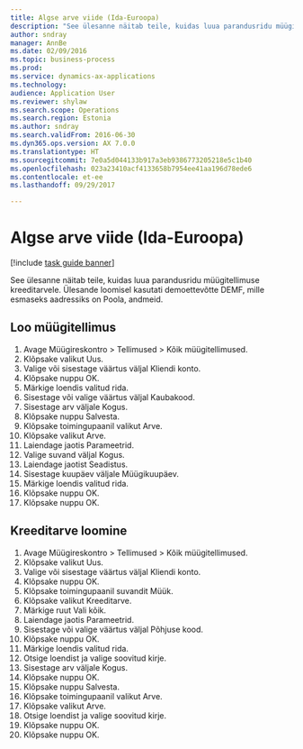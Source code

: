 ```yaml
--- 
title: Algse arve viide (Ida-Euroopa)
description: "See ülesanne näitab teile, kuidas luua parandusridu müügitellimuse kreeditarvele."
author: sndray
manager: AnnBe
ms.date: 02/09/2016
ms.topic: business-process
ms.prod: 
ms.service: dynamics-ax-applications
ms.technology: 
audience: Application User
ms.reviewer: shylaw
ms.search.scope: Operations
ms.search.region: Estonia
ms.author: sndray
ms.search.validFrom: 2016-06-30
ms.dyn365.ops.version: AX 7.0.0
ms.translationtype: HT
ms.sourcegitcommit: 7e0a5d044133b917a3eb9386773205218e5c1b40
ms.openlocfilehash: 023a23410acf4133658b7954ee41aa196d78ede6
ms.contentlocale: et-ee
ms.lasthandoff: 09/29/2017

---
```

# <a name="original-invoice-reference-eastern-europe"></a>Algse arve viide (Ida-Euroopa)

[!include [task guide banner](../../includes/task-guide-banner.md)]

See ülesanne näitab teile, kuidas luua parandusridu müügitellimuse kreeditarvele. Ülesande loomisel kasutati demoettevõtte DEMF, mille esmaseks aadressiks on Poola, andmeid.


## <a name="create-a-sales-order"></a>Loo müügitellimus
1. Avage Müügireskontro > Tellimused > Kõik müügitellimused.
2. Klõpsake valikut Uus.
3. Valige või sisestage väärtus väljal Kliendi konto.
4. Klõpsake nuppu OK.
5. Märkige loendis valitud rida.
6. Sisestage või valige väärtus väljal Kaubakood.
7. Sisestage arv väljale Kogus.
8. Klõpsake nuppu Salvesta.
9. Klõpsake toimingupaanil valikut Arve.
10. Klõpsake valikut Arve.
11. Laiendage jaotis Parameetrid.
12. Valige suvand väljal Kogus.
13. Laiendage jaotist Seadistus.
14. Sisestage kuupäev väljale Müügikuupäev.
15. Märkige loendis valitud rida.
16. Klõpsake nuppu OK.
17. Klõpsake nuppu OK.

## <a name="create-a-credit-note"></a>Kreeditarve loomine
1. Avage Müügireskontro > Tellimused > Kõik müügitellimused.
2. Klõpsake valikut Uus.
3. Valige või sisestage väärtus väljal Kliendi konto.
4. Klõpsake nuppu OK.
5. Klõpsake toimingupaanil suvandit Müük.
6. Klõpsake valikut Kreeditarve.
7. Märkige ruut Vali kõik.
8. Laiendage jaotis Parameetrid.
9. Sisestage või valige väärtus väljal Põhjuse kood.
10. Klõpsake nuppu OK.
11. Märkige loendis valitud rida.
12. Otsige loendist ja valige soovitud kirje.
13. Sisestage arv väljale Kogus.
14. Klõpsake nuppu OK.
15. Klõpsake nuppu Salvesta.
16. Klõpsake toimingupaanil valikut Arve.
17. Klõpsake valikut Arve.
18. Otsige loendist ja valige soovitud kirje.
19. Klõpsake nuppu OK.
20. Klõpsake nuppu OK.



